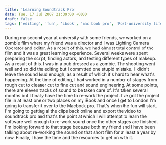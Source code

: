 ```yaml
---
title: 'Learning Soundtrack Pro'
date: Tue, 17 Jul 2007 21:39:00 +0000
draft: false
tags: ['editing', 'fun', 'ibook', 'mac book pro', 'Post-university life', 'projects', 'Soundtrack Pro', 'video production']
---
```


During my second year at university with some friends, we worked on a zombie film where my friend was a director and I was Lighting Camera Operator and editor. As a result of this, we had almost total control of the film and it was a great learning experience. Several weeks were spent preparing the script, finding actors, and testing different types of makeup. As a result of this, I was in a pub dressed as a zombie. The shooting went well and so did the editing but I committed one stupid mistake. I  didn't leave the sound loud enough, as a result of which it's hard to hear what's happening. At the time of editing, I had worked in a number of stages from rough cut to cleaner cut to fine cut and sound engineering. At some points, there are eleven tracks of sound to be taken care of. It's taken several months but I finally have the time to re-work the project. I've got the project file in at least one or two places on my iBook and once I get to London I'm going to transfer it over to the Macbook pro. That's when the fun will start. I'm going to getting al the clips back online and export the video to soundtrack pro and that's the point at which I will attempt to learn the software well enough to re-work sound once the other stages are finished. I'm looking forward to that stage because both my friend and I have been talking about re-working the sound on that short film for at least a year by now. Finally, I have the time and the resources to get on with it.